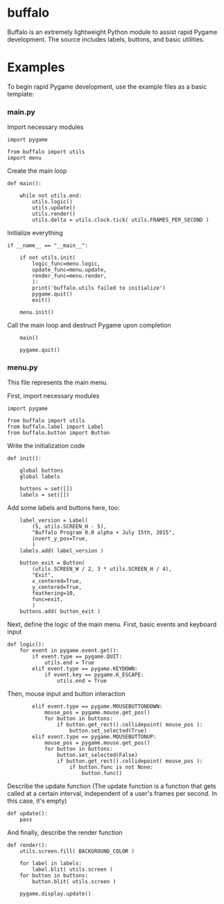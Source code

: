 # buffalo

Buffalo is an extremely lightweight Python module to assist rapid Pygame development. The source includes labels, buttons, and basic utilities.

# Examples

To begin rapid Pygame development, use the example files as a basic template:

### main.py

Import necessary modules

```
import pygame

from buffalo import utils
import menu
```

Create the main loop

```
def main():

    while not utils.end:
        utils.logic()
        utils.update()
        utils.render()
        utils.delta = utils.clock.tick( utils.FRAMES_PER_SECOND )
```

Initialize everything

```
if __name__ == "__main__":
    
    if not utils.init( 
        logic_func=menu.logic, 
        update_func=menu.update, 
        render_func=menu.render,
        ):
        print('buffalo.utils failed to initialize')
        pygame.quit()
        exit()

    menu.init()
```

Call the main loop and destruct Pygame upon completion

```
    main()

    pygame.quit()
```

### menu.py

This file represents the main menu.

First, import necessary modules

```
import pygame

from buffalo import utils
from buffalo.label import Label
from buffalo.button import Button
```

Write the initialization code

```
def init():

    global buttons
    global labels 

    buttons = set([])
    labels = set([])
```

Add some labels and buttons here, too:

```
    label_version = Label(
        (5, utils.SCREEN_H - 5),
        "Buffalo Program 0.0 alpha + July 15th, 2015",
        invert_y_pos=True,
        )
    labels.add( label_version )

    button_exit = Button(
        (utils.SCREEN_W / 2, 3 * utils.SCREEN_H / 4),
        "Exit",
        x_centered=True,
        y_centered=True,
        feathering=10,
        func=exit,
        )
    buttons.add( button_exit )
```

Next, define the logic of the main menu. First, basic events and keyboard input

```
def logic():
    for event in pygame.event.get():
        if event.type == pygame.QUIT:
            utils.end = True
        elif event.type == pygame.KEYDOWN:
            if event.key == pygame.K_ESCAPE:
                utils.end = True
```

Then, mouse input and button interaction

```
        elif event.type == pygame.MOUSEBUTTONDOWN:
            mouse_pos = pygame.mouse.get_pos()
            for button in buttons:
                if button.get_rect().collidepoint( mouse_pos ):
                    button.set_selected(True)
        elif event.type == pygame.MOUSEBUTTONUP:
            mouse_pos = pygame.mouse.get_pos()
            for button in buttons:
                button.set_selected(False)
                if button.get_rect().collidepoint( mouse_pos ):
                    if button.func is not None:
                        button.func()
```

Describe the update function (The update function is a function that gets called at a certain interval, independent of a user's frames per second. In this case, it's empty)

```
def update():
    pass
```

And finally, describe the render function

```
def render():
    utils.screen.fill( BACKGROUND_COLOR )

    for label in labels:
        label.blit( utils.screen )
    for button in buttons:
        button.blit( utils.screen )

    pygame.display.update()
```